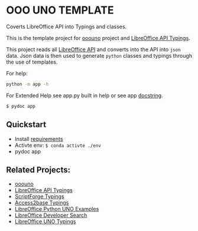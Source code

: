 # OOO UNO TEMPLATE

Coverts LibreOffice API into Typings and classes.

This is the template project for [ooouno](https://github.com/Amourspirit/python-ooouno) project and [LibreOffice API Typings](https://github.com/Amourspirit/python-types-unopy).

This project reads all [LibreOffice API](https://api.libreoffice.org/docs/idl/ref/namespacecom_1_1sun_1_1star.html) and converts into the API into `json` data.
Json data is then used to generate `python` classes and typings through the use of templates.

For help:

```bash
python -m app -h
```

For Extended Help see app.py built in help or see app [docstring](./app.py).

```bash
$ pydoc app
```

## Quickstart

* Install [requirements](docs/setup_env.rst)
* Activte env: `$ conda activte ./env`
* pydoc app

## Related Projects:

* [ooouno](https://github.com/Amourspirit/python-ooouno)
* [LibreOffice API Typings](https://github.com/Amourspirit/python-types-unopy)
* [ScriptForge Typings](https://github.com/Amourspirit/python-types-scriptforge)
* [Access2base Typings](https://github.com/Amourspirit/python-types-access2base)
* [LibreOffice Python UNO Examples](https://github.com/Amourspirit/python-ooouno-ex)
* [LibreOffice Developer Search](https://github.com/Amourspirit/python_lo_dev_search)
* [LibreOffice UNO Typings](https://github.com/Amourspirit/python-types-uno-script)
